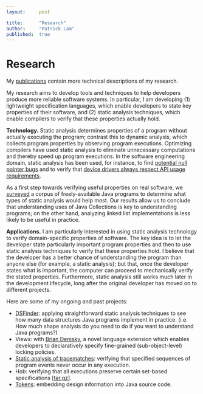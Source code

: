 ```yaml
---
layout:     post

title:      "Research"
author:     "Patrick Lam"
published:  true
---
```


# Research

My <a href="/publications/">publications</a> contain
more technical descriptions of my research. 

<p> My research aims to develop tools and techniques to help
 developers produce more reliable software systems. In particular,
 I am developing (1) lightweight specification languages, which enable
 developers to state key properties of their software, and (2) static
 analysis techniques, which enable compilers to verify that these properties
 actually hold.</p>

<p> <strong>Technology.</strong> Static analysis determines properties
of a program without actually executing the program; contrast this to
dynamic analysis, which collects program properties by observing
program executions. Optimizing compilers have used static analysis to
eliminate unnecessary computations and thereby speed up program
executions. In the software engineering domain, static analysis has
been used, for instance, to find
<a href="http://findbugs.cs.umd.edu/papers/MoreNullPointerBugs07.pdf">potential
null pointer bugs</a> and to verify
that <a href="http://research.microsoft.com/SLAM/">device drivers
always respect API usage requirements</a>.</p>

<p>As a first step towards verifying useful properties on real
software, we <a href="/dsfinder/">surveyed</a> a corpus of
freely-available Java programs to determine what types of static
analysis would help most. Our results allow us to conclude that
understanding uses of Java Collections is key to understanding
programs; on the other hand, analyzing linked list implementations is
less likely to be useful in practice.</p>

<p> <strong>Applications.</strong> I am particularly interested in
using static analysis technology to verify domain-specific properties
of software. The key idea is to let the developer state particularly
important program properties and then to use static analysis techniques
to verify that these properties hold. I believe that the developer has a 
better chance of understanding the program than anyone else (for
example, a static analysis); but that, once the developer states
what is important, the computer can proceed to mechanically verify the stated
properties. Furthermore, static analysis still works much later in 
the development lifecycle, long after the original developer has moved
on to different projects.</p>

<p> Here are some of my ongoing and past projects: </p>

<ul>
<li> <a href="/dsfinder/">DSFinder</a>: applying straightforward static analysis techniques to see how many data structures Java programs implement in practice. (i.e. How much shape analysis do you need to do if you want to understand Java programs?)</li>
<li> Views: with <a href="http://demsky.eecs.uci.edu">Brian Demsky</a>, a novel language extension which enables developers to declaratively specify fine-grained (sub-object-level) locking policies.
<li> <a href="/research/tracematch/">Static analysis of tracematches</a>: verifying that specified sequences of program events never occur in any execution.
<li> Hob: verifying that all executions preserve certain set-based specifications [<a href="/files/hob.tar.gz">tar.gz</a>].</li>
<li> <a href="/research/tokens/">Tokens</a>: embedding design information into Java source code.
</ul>
